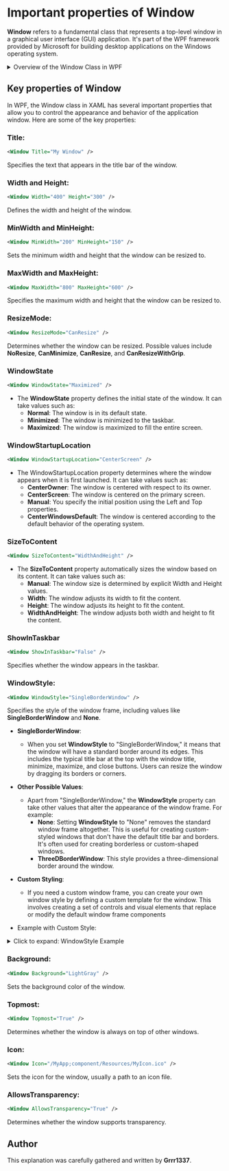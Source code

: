 
# Important properties of **Window**


**Window** refers to a fundamental class that represents a top-level window in a graphical user interface (GUI) application. It's part of the WPF framework provided by Microsoft for building desktop applications on the Windows operating system.

<details>
  <summary>Overview of the Window Class in WPF</summary>

  1. **Top-Level Container:**
      - The `Window` class serves as a container for hosting the visual elements (UI controls) of your application. It represents the main window that users interact with.

  2. **UI Composition:**
      - Inside a `Window`, you can compose your user interface using various XAML elements like buttons, textboxes, grids, and more. The arrangement and behavior of these elements define the user experience.

  3. **Title and Frame:**
      - A `Window` typically includes a title bar at the top, which displays the window's title. It also has standard frame components, including minimize, maximize, and close buttons.

  4. **Properties and Events:**
      - The `Window` class has properties that allow you to control various aspects of the window's appearance and behavior. This includes properties like `Title`, `Width`, `Height`, `WindowState`, and more. Events such as `Loaded`, `Closed`, and `SizeChanged` enable you to respond to user actions and changes in the window's state.

  5. **Window States:**
      - The `WindowState` property of a `Window` allows you to set the initial state of the window, such as normal, minimized, or maximized.

  6. **Styles and Templates:**
      - You can customize the appearance of a `Window` by applying styles and templates. This allows you to create windows with unique designs that align with the visual identity of your application.

  7. **Interaction with Code-Behind:**
      - While the structure and layout of the UI are defined in XAML, the behavior and interactions are often implemented in the code-behind file, typically written in C# or another .NET language.
</details>


## Key properties of **Window**

In WPF, the Window class in XAML has several important properties that allow you to control the appearance and behavior of the application window.
Here are some of the key properties:

### Title:

```xml
<Window Title="My Window" />
```
Specifies the text that appears in the title bar of the window.

### Width and Height:

```xml
<Window Width="400" Height="300" />
```

Defines the width and height of the window.

### MinWidth and MinHeight:

```xml
<Window MinWidth="200" MinHeight="150" />
```
Sets the minimum width and height that the window can be resized to.

### MaxWidth and MaxHeight:

```xml
<Window MaxWidth="800" MaxHeight="600" />
```
Specifies the maximum width and height that the window can be resized to.

### ResizeMode:

```xml
<Window ResizeMode="CanResize" />
```
Determines whether the window can be resized. Possible values include **NoResize**, **CanMinimize**, **CanResize**, and **CanResizeWithGrip**.

### WindowState

```xml
<Window WindowState="Maximized" />
```
- The **WindowState** property defines the initial state of the window. It can take values such as:
    - **Normal**: The window is in its default state.
    - **Minimized**: The window is minimized to the taskbar.
    - **Maximized**: The window is maximized to fill the entire screen.

### WindowStartupLocation

```xml
<Window WindowStartupLocation="CenterScreen" />
```

- The WindowStartupLocation property determines where the window appears when it is first launched. It can take values such as:
    - **CenterOwner**: The window is centered with respect to its owner.
    - **CenterScreen**: The window is centered on the primary screen.
    - **Manual**: You specify the initial position using the Left and Top properties.
    - **CenterWindowsDefault**: The window is centered according to the default behavior of the operating system.

### SizeToContent

```xml
<Window SizeToContent="WidthAndHeight" />
```

- The **SizeToContent** property automatically sizes the window based on its content. It can take values such as:
    - **Manual**: The window size is determined by explicit Width and Height values.
    - **Width**: The window adjusts its width to fit the content.
    - **Height**: The window adjusts its height to fit the content.
    - **WidthAndHeight**: The window adjusts both width and height to fit the content.

### ShowInTaskbar

```xml
<Window ShowInTaskbar="False" />
```

Specifies whether the window appears in the taskbar.

### WindowStyle:

```xml
<Window WindowStyle="SingleBorderWindow" />
```

Specifies the style of the window frame, including values like **SingleBorderWindow** and **None**.

- **SingleBorderWindow**:

    - When you set **WindowStyle** to "SingleBorderWindow," it means that the window will have a standard border around its edges. This includes the typical title bar at the top with the window title, minimize, maximize, and close buttons. Users can resize the window by dragging its borders or corners.
- **Other Possible Values**:

    - Apart from "SingleBorderWindow," the **WindowStyle** property can take other values that alter the appearance of the window frame. For example:
        - **None**: Setting **WindowStyle** to "None" removes the standard window frame altogether. This is useful for creating custom-styled windows that don't have the default title bar and borders. It's often used for creating borderless or custom-shaped windows.
        - **ThreeDBorderWindow**: This style provides a three-dimensional border around the window.
- **Custom Styling**:
    - If you need a custom window frame, you can create your own window style by defining a custom template for the window. This involves creating a set of controls and visual elements that replace or modify the default window frame components

- Example with Custom Style:
<details>

<summary>Click to expand: WindowStyle Example</summary>

```xml
<Window>
    <Window.Style>
        <Style TargetType="Window">
            <Setter Property="WindowStyle" Value="None" />
            <Setter Property="Template">
                <Setter.Value>
                    <ControlTemplate TargetType="Window">
                        <!-- Define your custom window template here -->
                    </ControlTemplate>
                </Setter.Value>
            </Setter>
        </Style>
    </Window.Style>
</Window>
```
</details>

### Background:

```xml
<Window Background="LightGray" />
```

Sets the background color of the window.

### Topmost:

```xml
<Window Topmost="True" />
```
Determines whether the window is always on top of other windows.

### Icon:

```xml
<Window Icon="/MyApp;component/Resources/MyIcon.ico" />
```
Sets the icon for the window, usually a path to an icon file.

### AllowsTransparency:

```xml
<Window AllowsTransparency="True" />
```
Determines whether the window supports transparency.

## Author

This explanation was carefully gathered and written by **Grrr1337**.

